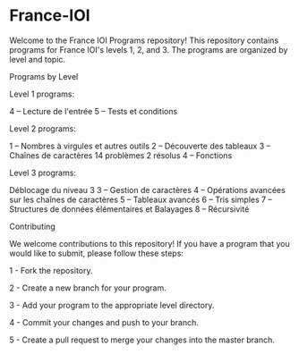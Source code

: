 # France-IOI
Welcome to the France IOI Programs repository!
This repository contains programs for France IOI's levels 1, 2, and 3.
The programs are organized by level and topic.

Programs by Level

Level 1 programs:

4 – Lecture de l'entrée
5 – Tests et conditions

Level 2 programs:

1 – Nombres à virgules et autres outils
2 – Découverte des tableaux
3 – Chaînes de caractères	14	problèmes	2	résolus
4 – Fonctions

Level 3 programs:

Déblocage du niveau 3
3 – Gestion de caractères
4 – Opérations avancées sur les chaînes de caractères
5 – Tableaux avancés
6 – Tris simples
7 – Structures de données élémentaires et Balayages
8 – Récursivité

Contributing

We welcome contributions to this repository! If you have a program that you would like to submit, please follow these steps:

1 - Fork the repository.

2 - Create a new branch for your program.

3 - Add your program to the appropriate level directory.

4 - Commit your changes and push to your branch.

5 - Create a pull request to merge your changes into the master branch.
